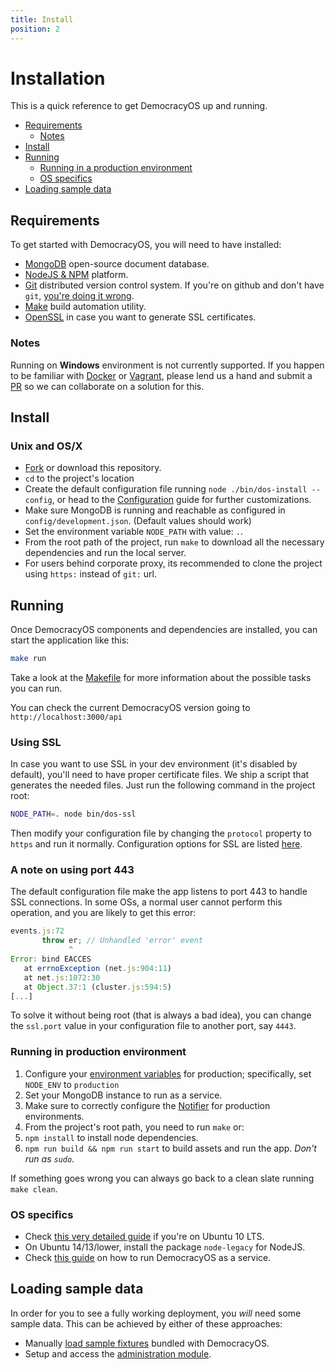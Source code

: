 ```yaml
---
title: Install
position: 2
---
```


# Installation

This is a quick reference to get DemocracyOS up and running.

* [Requirements](#requirements)
  * [Notes](#notes)
* [Install](#install)
* [Running](#running)
  * [Running in a production environment](#running-in-production-environment)
  * [OS specifics](#os-specifics)
* [Loading sample data](#loading-sample-data)

## Requirements

To get started with DemocracyOS, you will need to have installed:

* [MongoDB](http://www.mongodb.org/downloads) open-source document database.
* [NodeJS & NPM](http://nodejs.org/) platform.
* [Git](http://git-scm.com/downloads) distributed version control system. If you're on github and don't have `git`, [you're doing it wrong](http://knowyourmeme.com/memes/youre-doing-it-wrong).
* [Make](http://www.gnu.org/software/make/) build automation utility.
* [OpenSSL](https://www.openssl.org/related/binaries.html) in case you want to generate SSL certificates.

### Notes

Running on **Windows** environment is not currently supported. If you happen to be familiar with [Docker](https://www.docker.io/) or [Vagrant](http://www.vagrantup.com/), please lend us a hand and submit a [PR](http://help.github.com/articles/using-pull-requests) so we can collaborate on a solution for this.

## Install

### Unix and OS/X

- [Fork](http://help.github.com/articles/fork-a-repo) or download this repository.
- `cd` to the project's location
- Create the default configuration file running `node ./bin/dos-install --config`, or head to the [Configuration](configuration.md) guide for further customizations.
- Make sure MongoDB is running and reachable as configured in `config/development.json`. (Default values should work)
- Set the environment variable `NODE_PATH` with value: `.`.
- From the root path of the project, run `make` to download all the necessary dependencies and run the local server.
- For users behind corporate proxy, its recommended to clone the project using `https:` instead of `git:` url.

## Running

Once DemocracyOS components and dependencies are installed, you can start the application like this:

```bash
make run
```

Take a look at the [Makefile](https://github.com/DemocracyOS/app/blob/master/Makefile) for more information about the possible tasks you can run.

You can check the current DemocracyOS version going to `http://localhost:3000/api`

### Using SSL

In case you want to use SSL in your dev environment (it's disabled by default), you'll need to have proper certificate files.
We ship a script that generates the needed files. Just run the following command in the project root:

```bash
NODE_PATH=. node bin/dos-ssl
```

Then modify your configuration file by changing the `protocol` property to `https` and run it normally. Configuration options for SSL are listed [here](configuration.md#ssl).

### A note on using port 443

The default configuration file make the app listens to port 443 to handle SSL connections. In some OSs, a normal user cannot perform this operation, and you are likely to get this error:

```javascript
events.js:72
       throw er; // Unhandled 'error' event
             ^
Error: bind EACCES
   at errnoException (net.js:904:11)
   at net.js:1072:30
   at Object.37:1 (cluster.js:594:5)
[...]
```

To solve it without being root (that is always a bad idea), you can change the `ssl.port` value in your configuration file to another port, say `4443`.

### Running in production environment

1. Configure your [environment variables](https://github.com/DemocracyOS/app/wiki/Environment-variables) for production; specifically, set `NODE_ENV` to `production`
2. Set your MongoDB instance to run as a service.
3. Make sure to correctly configure the [Notifier](notifier) for production environments.
4. From the project's root path, you need to run `make` or:
  1. `npm install` to install node dependencies.
  2. `npm run build && npm run start` to build assets and run the app. _Don't run as `sudo`._

If something goes wrong you can always go back to a clean slate running `make clean`.

### OS specifics

* Check [this very detailed guide](https://github.com/okfn-brasil/democracyos/wiki/Install) if you're on Ubuntu 10 LTS.
* On Ubuntu 14/13/lower, install the package `node-legacy` for NodeJS.
* Check [this guide](https://github.com/DemocracyOS/app/wiki/Running-as-a-service) on how to run DemocracyOS as a service.

## Loading sample data

In order for you to see a fully working deployment, you *will* need some sample data. This can be achieved by either of these approaches:
* Manually [load sample fixtures](https://github.com/DemocracyOS/app/wiki/Load-fixtures) bundled with DemocracyOS.
* Setup and access the [administration module](https://github.com/DemocracyOS/app/wiki/Admin-module).
